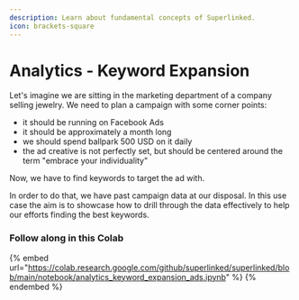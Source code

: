 ```yaml
---
description: Learn about fundamental concepts of Superlinked.
icon: brackets-square
---
```


# Analytics - Keyword Expansion

Let's imagine we are sitting in the marketing department of a company selling jewelry. We need to plan a campaign with some corner points:
- it should be running on Facebook Ads
- it should be approximately a month long
- we should spend ballpark 500 USD on it daily
- the ad creative is not perfectly set, but should be centered around the term "embrace your individuality"

Now, we have to find keywords to target the ad with.

In order to do that, we have past campaign data at our disposal. In this use case the aim is to showcase how to drill through the data effectively to help our efforts finding the best keywords.


### Follow along in this Colab

{% embed url="https://colab.research.google.com/github/superlinked/superlinked/blob/main/notebook/analytics_keyword_expansion_ads.ipynb" %}
{% endembed %}

